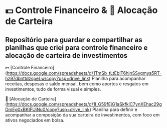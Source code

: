 # 💵 Controle Financeiro & 🏰 Alocação de Carteira
## Repositório para guardar e compartilhar as planilhas que criei para controle financeiro e alocação de carteira de investimentos

💵 [Controle Financeiro] (https://docs.google.com/spreadsheets/d/1TmSb_tLtEbiT6hjnSSyqmya5RT-hz97dbnttdzspeLw/copy?usp=drive_link)
Planilha para acompanhar receitas, despesas e saldo mensal, bem como aportes e resgates em investimentos, tudo de forma visual e simples.

🏰 [Alocação de Carteira] (https://docs.google.com/spreadsheets/d/1I_G59fEjG1aSkfklC7ynXEhac29gDmEg0xBKIFUiNu0/copy?usp=drive_link)
Planilha para definir e acompanhar a composição da sua carteira de investimentos, com foco em ativos negociados em bolsa.